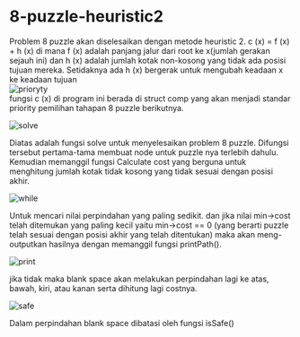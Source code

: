 # 8-puzzle-heuristic2
Problem 8 puzzle akan diselesaikan dengan metode heuristic 2. 
c (x) = f (x) + h (x) di mana
f (x) adalah panjang jalur dari root ke x(jumlah gerakan sejauh ini) dan
h (x) adalah jumlah kotak non-kosong yang tidak ada posisi tujuan mereka. Setidaknya ada h (x) bergerak untuk mengubah keadaan x ke keadaan tujuan
<br/>![prioryty](https://user-images.githubusercontent.com/56763570/78731460-a2fc0480-78f4-11ea-881b-3d3fc22f6d9f.PNG)<br/>
fungsi c (x) di program ini berada di struct comp yang akan menjadi standar priority pemilihan tahapan 8 puzzle berikutnya.
         
![solve](https://user-images.githubusercontent.com/56763570/77401194-ba21ea80-6d69-11ea-870b-5990ef16a878.PNG)

Diatas adalah fungsi solve untuk menyelesaikan problem 8 puzzle. Difungsi tersebut pertama-tama membuat node untuk puzzle nya terlebih dahulu. Kemudian memanggil fungsi Calculate cost yang berguna untuk menghitung jumlah kotak tidak kosong yang tidak sesuai dengan posisi akhir.

![while](https://user-images.githubusercontent.com/56763570/77401947-0d486d00-6d6b-11ea-8a6d-43f77d71077c.PNG)

Untuk mencari nilai perpindahan yang paling sedikit. dan jika nilai min->cost telah ditemukan yang paling kecil yaitu min->cost == 0 (yang berarti puzzle telah sesuai dengan posisi akhir yang telah ditentukan) maka akan meng-outputkan hasilnya dengan memanggil fungsi printPath().

![print](https://user-images.githubusercontent.com/56763570/77402876-9318e800-6d6c-11ea-8862-82db85ceda53.PNG)

jika tidak maka blank space akan melakukan perpindahan lagi ke atas, bawah, kiri, atau kanan serta dihitung lagi costnya.

![safe](https://user-images.githubusercontent.com/56763570/77402475-f6564a80-6d6b-11ea-90c8-8d4da65bc9e9.PNG)

Dalam perpindahan blank space dibatasi oleh fungsi isSafe()
